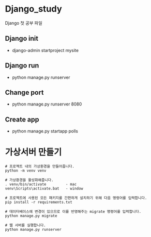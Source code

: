 # Django_study
Django 첫 공부 파일 


## Django init
- django-admin startproject mysite

## Django run 
- python manage.py runserver


## Change port 
- python manage.py runserver 8080


## Create app
- python manage.py startapp polls

# 가상서버 만들기

```
# 프로젝트 내의 가상환경을 만들어줍니다.
python -m venv venv

# 가상환경을 활성화해줍니다.
. venv/bin/activate         - mac
venv\Scripts\activate.bat   - window

# 프로젝트에 사용된 모든 패키지를 간편하게 설치하기 위해 다음 명령어를 입력합니다. 
pip install -r requirements.txt

# 데이터베이스에 변경이 있으므로 이를 반영해주는 migrate 명령어를 입력합니다.
python manage.py migrate

# 웹 서버를 실행합니다.
python manage.py runserver
```

